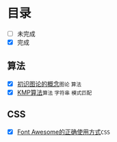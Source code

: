 # 目录

- [ ] 未完成
- [x] 完成

## 算法

- [x] [初识图论的概念](./articles/graph-theory-first-learn-and-concepts/README.md)`图论` `算法`
- [x] [KMP算法](./articles/kmp-algorithm/README.md)`算法` `字符串` `模式匹配`

## CSS

- [x] [Font Awesome的正确使用方式](./articles/css-building-blocks/correct-use-of-fa/README.md)`CSS`
